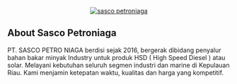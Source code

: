 <p align="center">
    <a href="https://sascopetroniaga.id" target="_blank">
        <img src="/public/icons/sasco.png" alt="sasco petroniaga">
    </a>
</p>

<!-- <p align="center">
<a href="https://github.com/laravel/framework/actions"><img src="https://github.com/laravel/framework/workflows/tests/badge.svg" alt="Build Status"></a>
<a href="https://packagist.org/packages/laravel/framework"><img src="https://img.shields.io/packagist/dt/laravel/framework" alt="Total Downloads"></a>
<a href="https://packagist.org/packages/laravel/framework"><img src="https://img.shields.io/packagist/v/laravel/framework" alt="Latest Stable Version"></a>
<a href="https://packagist.org/packages/laravel/framework"><img src="https://img.shields.io/packagist/l/laravel/framework" alt="License"></a>
</p> -->

## About Sasco Petroniaga

PT. SASCO PETRO NIAGA berdisi sejak 2016, bergerak dibidang penyalur bahan bakar minyak Industry untuk produk HSD ( High Speed Diesel ) atau solar. Melayani kebutuhan seluruh segmen industri dan marine di Kepulauan Riau. Kami menjamin ketepatan waktu, kualitas dan harga yang kompetitif.
